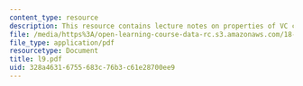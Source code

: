 ```yaml
---
content_type: resource
description: This resource contains lecture notes on properties of VC classes of sets.
file: /media/https%3A/open-learning-course-data-rc.s3.amazonaws.com/18-465-topics-in-statistics-statistical-learning-theory-spring-2007/328a46316755683c76b3c61e28700ee9_l9.pdf
file_type: application/pdf
resourcetype: Document
title: l9.pdf
uid: 328a4631-6755-683c-76b3-c61e28700ee9
---
```

